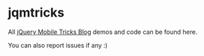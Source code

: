 jqmtricks
=========

All [jQuery Mobile Tricks Blog](http://jqmtricks.wordpress.com/) demos and code can be found here.

You can also report issues if any :)
